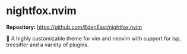 # nightfox.nvim

**Repository:** https://github.com/EdenEast/nightfox.nvim

🦊 A highly customizable theme for vim and neovim with support for lsp, treesitter and a variety of plugins.
